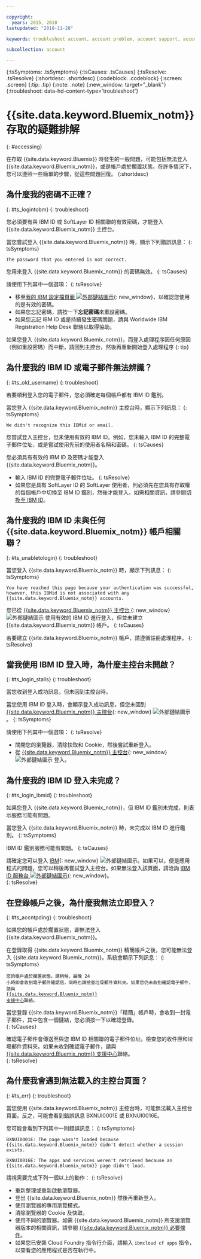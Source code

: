 ```yaml
---

copyright:
  years: 2015, 2018
lastupdated: "2018-11-28"

keywords: troubleshoot account, account problem, account support, account help, account error, access error, login error, error message

subcollection: account

---
```


{:tsSymptoms: .tsSymptoms}
{:tsCauses: .tsCauses}
{:tsResolve: .tsResolve}
{:shortdesc: .shortdesc}
{:codeblock: .codeblock}
{:screen: .screen}
{:tip: .tip}
{:note: .note}
{:new_window: target="_blank"}
{:troubleshoot: data-hd-content-type='troubleshoot'}


# {{site.data.keyword.Bluemix_notm}} 存取的疑難排解
{: #accessing}

在存取 {{site.data.keyword.Bluemix}} 時發生的一般問題，可能包括無法登入 {{site.data.keyword.Bluemix_notm}}，或是帳戶處於擱置狀態。在許多情況下，您可以遵照一些簡單的步驟，從這些問題回復。
{:shortdesc}


## 為什麼我的密碼不正確？
{: #ts_logintobm}
{: troubleshoot}

您必須要有與 IBM ID 或 SoftLayer ID 相關聯的有效密碼，才能登入 {{site.data.keyword.Bluemix_notm}} 主控台。

當您嘗試登入 {{site.data.keyword.Bluemix_notm}} 時，顯示下列錯誤訊息：
{: tsSymptoms}

`The password that you entered is not correct.`

您用來登入 {{site.data.keyword.Bluemix_notm}} 的密碼無效。
{: tsCauses}

請使用下列其中一個選項：
{: tsResolve}
 * 移至[我的 IBM 設定檔頁面 ![外部鏈結圖示](../icons/launch-glyph.svg "外部鏈結圖示")](https://myibm.ibm.com/dashboard/){: new_window}，以確認您使用的是有效的密碼。
 * 如果您忘記密碼，請按一下**忘記密碼**來重設密碼。
 * 如果您忘記 IBM ID 或是持續發生密碼問題，請與 Worldwide IBM Registration Help Desk 聯絡以取得協助。

如果您登入 {{site.data.keyword.Bluemix_notm}}，而登入處理程序因任何原因（例如重設密碼）而中斷，請回到主控台，然後再重新開始登入處理程序
{: tip}


## 為什麼我的 IBM ID 或電子郵件無法辨識？
{: #ts_old_username}
{: troubleshoot}

若要順利登入您的電子郵件，您必須確定每個帳戶都有 IBM ID 鑑別。

當您登入 {{site.data.keyword.Bluemix_notm}} 主控台時，顯示下列訊息：
{: tsSymptoms}

`We didn't recognize this IBMid or email.`

您嘗試登入主控台，但未使用有效的 IBM ID。例如，您未輸入 IBM ID 的完整電子郵件位址，或是嘗試使用先前的使用者名稱和密碼。
{: tsCauses}

您必須具有有效的 IBM ID 及密碼才能登入 {{site.data.keyword.Bluemix_notm}}。

 * 輸入 IBM ID 的完整電子郵件位址。
 {: tsResolve}
 * 如果您是具有 SoftLayer ID 的 SoftLayer 使用者，則必須先在您具有存取權的每個帳戶中切換至 IBM ID 鑑別，然後才能登入。如需相關資訊，請參閱[切換至 IBM ID](/docs/account?topic=account-unifyingaccounts)。


## 為什麼我的 IBM ID 未與任何 {{site.data.keyword.Bluemix_notm}} 帳戶相關聯？
{: #ts_unabletologin}
{: troubleshoot}

當您登入 {{site.data.keyword.Bluemix_notm}} 時，顯示下列訊息：
{: tsSymptoms}

`You have reached this page because your authentication was successful, however, this IBMid is not associated with any  {{site.data.keyword.Bluemix_notm}} accounts.`

您已從 [{{site.data.keyword.Bluemix_notm}} 主控台 ](https://{DomainName}){: new_window} ![外部鏈結圖示](../icons/launch-glyph.svg "外部鏈結圖示") 使用有效的 IBM ID 進行登入，但並未建立 {{site.data.keyword.Bluemix_notm}} 帳戶。
{: tsCauses}

若要建立 {{site.data.keyword.Bluemix_notm}} 帳戶，請遵循註冊處理程序。
{: tsResolve}


## 當我使用 IBM ID 登入時，為什麼主控台未開啟？
{: #ts_login_stalls}
{: troubleshoot}

當您收到登入成功訊息，但未回到主控台時。

當您使用 IBM ID 登入時，會顯示登入成功訊息，但您未回到 [{{site.data.keyword.Bluemix_notm}} 主控台](https://{DomainName}){: new_window} ![外部鏈結圖示](../icons/launch-glyph.svg "外部鏈結圖示")。
{: tsSymptoms}

請使用下列其中一個選項：
{: tsResolve}
 * 關閉您的瀏覽器，清除快取和 Cookie，然後嘗試重新登入。
 * 從 [{{site.data.keyword.Bluemix_notm}} 主控台](https://{DomainName}){: new_window} ![外部鏈結圖示](../icons/launch-glyph.svg "外部鏈結圖示") 登入。


## 為什麼我的 IBM ID 登入未完成？
{: #ts_login_ibmid}
{: troubleshoot}

如果您登入 {{site.data.keyword.Bluemix_notm}}，但 IBM ID 鑑別未完成，則表示服務可能有問題。

當您登入 {{site.data.keyword.Bluemix_notm}} 時，未完成以 IBM ID 進行鑑別。
{: tsSymptoms}

IBM ID 鑑別服務可能有問題。
{: tsCauses}

請確定您可以登入 [IBM](https://idaas.iam.ibm.com/idaas/mtfim/sps/authsvc?PolicyId=urn:ibm:security:authentication:asf:basicldapuser){: new_window} ![外部鏈結圖示](../icons/launch-glyph.svg "外部鏈結圖示")。如果可以，便是應用程式的問題，您可以稍後再嘗試登入主控台。如果無法登入該頁面，請洽詢 [IBM ID 服務台 ![外部鏈結圖示](../icons/launch-glyph.svg "外部鏈結圖示")](https://www.ibm.com/ibmid/myibm/help/us/helpdesk.html){: new_window}。  
{: tsResolve}


## 在登錄帳戶之後，為什麼我無法立即登入？
{: #ts_accntpding}
{: troubleshoot}

如果您的帳戶處於擱置狀態，即無法登入 {{site.data.keyword.Bluemix_notm}}。

在登錄取得 {{site.data.keyword.Bluemix_notm}} 精簡帳戶之後，您可能無法登入 {{site.data.keyword.Bluemix_notm}}。系統會顯示下列訊息：
{: tsSymptoms}

<code>您的帳戶處於擱置狀態。請稍候，最晚 24 小時即會收到電子郵件確認信，同時也請檢查垃圾郵件資料夾。如果您仍未收到確認電子郵件，請與 <a href="https://ibm.biz/ibmcloudsupport" target="_blank">{{site.data.keyword.Bluemix_notm}} 支援中心</a>聯絡。</code>

當您登錄 {{site.data.keyword.Bluemix_notm}}「精簡」帳戶時，會收到一封電子郵件，其中包含一個鏈結，您必須按一下以確認登錄。  
{: tsCauses}

確認電子郵件會傳送至與您 IBM ID 相關聯的電子郵件位址。檢查您的收件匣和垃圾郵件資料夾。如果未收到確認電子郵件，請與 [{{site.data.keyword.Bluemix_notm}} 支援中心](/docs/get-support?topic=get-support-getting-customer-support)聯絡。  
{: tsResolve}


## 為什麼我會遇到無法載入的主控台頁面？
{: #ts_err}
{: troubleshoot}

當您使用 {{site.data.keyword.Bluemix_notm}} 主控台時，可能無法載入主控台頁面。反之，可能會看到錯誤訊息 BXNUI0001E 或 BXNUI0016E。

您可能會看到下列其中一則錯誤訊息：
{: tsSymptoms}

`BXNUI0001E: The page wasn't loaded because {{site.data.keyword.Bluemix_notm}} didn't detect whether a session exists.`

`BXNUI0016E: The apps and services weren't retrieved because an {{site.data.keyword.Bluemix_notm}} page didn't load.`

請視需要完成下列一個以上的動作：
{: tsResolve}

  * 重新整理或重新啟動瀏覽器。
  * 登出 {{site.data.keyword.Bluemix_notm}} 然後再重新登入。
  * 使用瀏覽器的專用瀏覽模式。
  * 清除瀏覽器的 Cookie 及快取。
  * 使用不同的瀏覽器。如需 {{site.data.keyword.Bluemix_notm}} 所支援瀏覽器版本的相關資訊，請參閱 [{{site.data.keyword.Bluemix_notm}} 必要條件](/docs/overview?topic=overview-prereqs-platform)。
  * 如果您已安裝 Cloud Foundry 指令行介面，請輸入 `ibmcloud cf apps` 指令，以查看您的應用程式是否在執行中。
